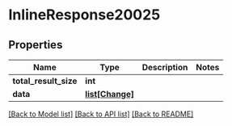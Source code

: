 # InlineResponse20025

## Properties
Name | Type | Description | Notes
------------ | ------------- | ------------- | -------------
**total_result_size** | **int** |  | 
**data** | [**list[Change]**](Change.md) |  | 

[[Back to Model list]](../README.md#documentation-for-models) [[Back to API list]](../README.md#documentation-for-api-endpoints) [[Back to README]](../README.md)


